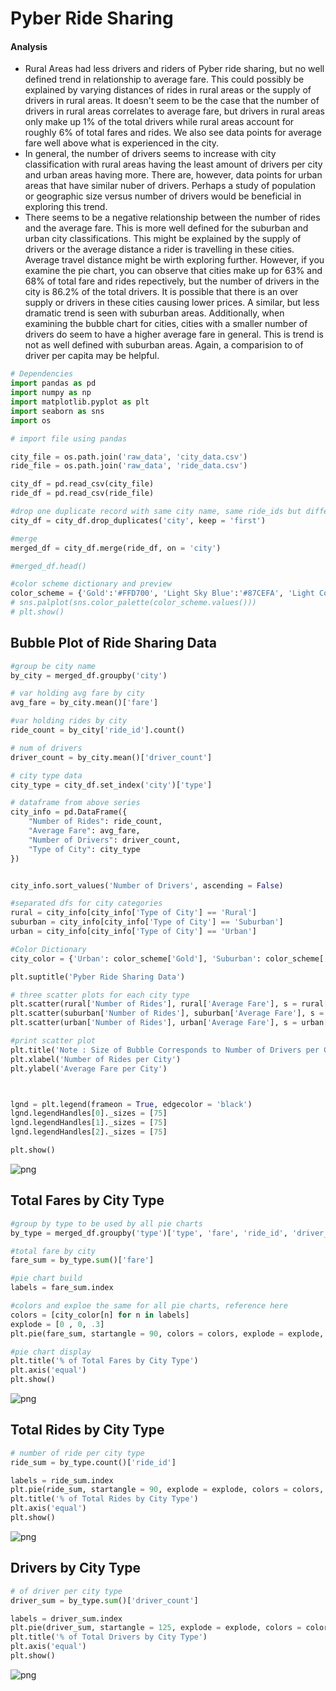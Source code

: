 
# Pyber Ride Sharing

#### Analysis

+ Rural Areas had less drivers and riders of Pyber ride sharing, but no well defined trend in relationship to average fare.  This could possibly be explained by varying distances of rides in rural areas or the supply of drivers in rural areas.  It doesn't seem to be the case that the number of drivers in rural areas correlates to average fare, but drivers in rural areas only make up 1% of the total drivers while rural areas account for roughly 6% of total fares and rides.  We also see data points for average fare well above what is experienced in the city.  
+ In general, the number of drivers seems to increase with city classification with rural areas having the least amount of drivers per city and urban areas having more.  There are, however, data points for urban areas that have similar nuber of drivers.  Perhaps a study of population or geographic size versus number of drivers would be beneficial in exploring this trend.
+ There seems to be a negative relationship between the number of rides and the average fare.  This is more well defined for the suburban and urban city classifications.  This might be explained by the supply of drivers or the average distance a rider is travelling in these cities.  Average travel distance might be wirth exploring further.  However, if you examine the pie chart, you can observe that cities make up for 63% and 68% of total fare and rides repectively, but the number of drivers in the city is 86.2% of the total drivers.  It is possible that there is an over supply or drivers in these cities causing lower prices.  A similar, but less dramatic trend is seen with suburban areas.  Additionally, when examining the bubble chart for cities, cities with a smaller number of drivers do seem to have a higher average fare in general.  This is trend is not as well defined with suburban areas.  Again, a comparision to of driver per capita may be helpful.  



```python
# Dependencies
import pandas as pd
import numpy as np
import matplotlib.pyplot as plt
import seaborn as sns
import os
```


```python
# import file using pandas

city_file = os.path.join('raw_data', 'city_data.csv')
ride_file = os.path.join('raw_data', 'ride_data.csv')

city_df = pd.read_csv(city_file)
ride_df = pd.read_csv(ride_file)

#drop one duplicate record with same city name, same ride_ids but different # of drivers
city_df = city_df.drop_duplicates('city', keep = 'first')

#merge
merged_df = city_df.merge(ride_df, on = 'city')

```


```python
#merged_df.head()
```


```python
#color scheme dictionary and preview
color_scheme = {'Gold':'#FFD700', 'Light Sky Blue':'#87CEFA', 'Light Coral':'#F08080'}
# sns.palplot(sns.color_palette(color_scheme.values()))
# plt.show()
```

## Bubble Plot of Ride Sharing Data


```python
#group be city name
by_city = merged_df.groupby('city')

# var holding avg fare by city
avg_fare = by_city.mean()['fare']

#var holding rides by city
ride_count = by_city['ride_id'].count()

# num of drivers
driver_count = by_city.mean()['driver_count']

# city type data
city_type = city_df.set_index('city')['type']

# dataframe from above series
city_info = pd.DataFrame({
    "Number of Rides": ride_count,
    "Average Fare": avg_fare,
    "Number of Drivers": driver_count,
    "Type of City": city_type
})


city_info.sort_values('Number of Drivers', ascending = False)

#separated dfs for city categories
rural = city_info[city_info['Type of City'] == 'Rural']
suburban = city_info[city_info['Type of City'] == 'Suburban']
urban = city_info[city_info['Type of City'] == 'Urban']

#Color Dictionary 
city_color = {'Urban': color_scheme['Gold'], 'Suburban': color_scheme['Light Sky Blue'], 'Rural': color_scheme['Light Coral']}

plt.suptitle('Pyber Ride Sharing Data')

# three scatter plots for each city type
plt.scatter(rural['Number of Rides'], rural['Average Fare'], s = rural['Number of Drivers']*10, color = city_color['Rural'], edgecolor = 'black', label = 'Rural', alpha = .75)
plt.scatter(suburban['Number of Rides'], suburban['Average Fare'], s = suburban['Number of Drivers']*10, color = city_color['Suburban'], edgecolor = 'black', label = 'Suburban', alpha = .75)
plt.scatter(urban['Number of Rides'], urban['Average Fare'], s = urban['Number of Drivers']*10, color = city_color['Urban'], edgecolor = 'black', label = 'Urban', alpha = .75)

#print scatter plot
plt.title('Note : Size of Bubble Corresponds to Number of Drivers per City')
plt.xlabel('Number of Rides per City')
plt.ylabel('Average Fare per City')



lgnd = plt.legend(frameon = True, edgecolor = 'black')
lgnd.legendHandles[0]._sizes = [75]
lgnd.legendHandles[1]._sizes = [75]
lgnd.legendHandles[2]._sizes = [75]

plt.show()


```


![png](Images/output_6_0.png)


## Total Fares by City Type


```python
#group by type to be used by all pie charts
by_type = merged_df.groupby('type')['type', 'fare', 'ride_id', 'driver_count']

#total fare by city
fare_sum = by_type.sum()['fare']

#pie chart build
labels = fare_sum.index

#colors and exploe the same for all pie charts, reference here
colors = [city_color[n] for n in labels]
explode = [0 , 0, .3]
plt.pie(fare_sum, startangle = 90, colors = colors, explode = explode, labels = labels, autopct = "%1.1f%%", shadow = True, wedgeprops = {'linewidth': .5, 'edgecolor': 'black'})

#pie chart display
plt.title('% of Total Fares by City Type')
plt.axis('equal')
plt.show()
```


![png](Images/output_8_0.png)


## Total Rides by City Type


```python
# number of ride per city type
ride_sum = by_type.count()['ride_id']

labels = ride_sum.index
plt.pie(ride_sum, startangle = 90, explode = explode, colors = colors, labels = labels, autopct = "%1.1f%%", shadow = True, wedgeprops = {'linewidth': .5, 'edgecolor': 'black'})
plt.title('% of Total Rides by City Type')
plt.axis('equal')
plt.show()
```


![png](Images/output_10_0.png)


## Drivers by City Type


```python
# of driver per city type
driver_sum = by_type.sum()['driver_count']

labels = driver_sum.index
plt.pie(driver_sum, startangle = 125, explode = explode, colors = colors, labels = labels, autopct = "%1.1f%%", shadow = True, wedgeprops = {'linewidth': .5, 'edgecolor': 'black'})
plt.title('% of Total Drivers by City Type')
plt.axis('equal')
plt.show()
```


![png](Images/output_12_0.png)

